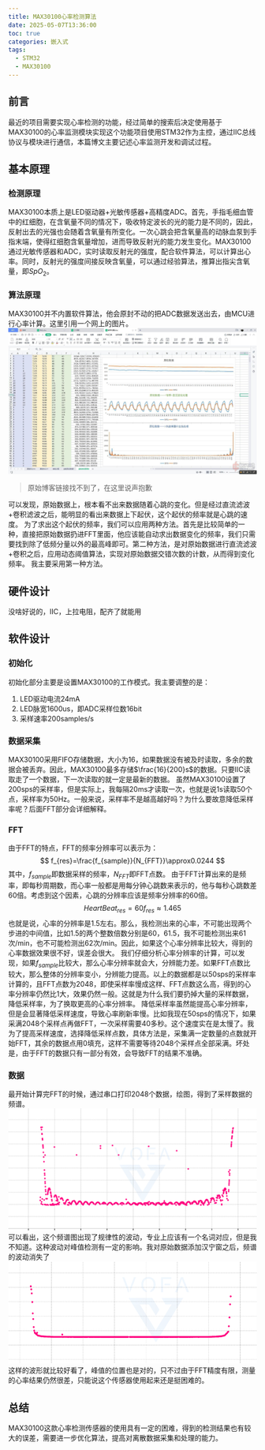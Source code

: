 ```yaml
---
title: MAX30100心率检测算法
date: 2025-05-07T13:36:00
toc: true
categories: 嵌入式
tags:
  - STM32
  - MAX30100
---
```

## 前言
最近的项目需要实现心率检测的功能，经过简单的搜索后决定使用基于MAX30100的心率监测模块实现这个功能项目使用STM32作为主控，通过IIC总线协议与模块进行通信，本篇博文主要记述心率监测开发和调试过程。
<!-- more -->
## 基本原理
### 检测原理
MAX30100本质上是LED驱动器+光敏传感器+高精度ADC。首先，手指毛细血管中的红细胞，在含氧量不同的情况下，吸收特定波长的光的能力是不同的，因此，反射出去的光强也会随着含氧量有所变化。一次心跳会把含氧量高的动脉血泵到手指末端，使得红细胞含氧量增加，进而导致反射光的能力发生变化。MAX30100通过光敏传感器和ADC，实时读取反射光的强度，配合软件算法，可以计算出心率。同时，反射光的强度间接反映含氧量，可以通过经验算法，推算出指尖含氧量，即$SpO_2$。
### 算法原理
MAX30100并不内置软件算法，他会原封不动的把ADC数据发送出去，由MCU进行心率计算。这里引用一个网上的图片。
![MAX30100原始数据](MAX30100心率检测算法/55dc7bb180e0e7e8b414cc13625cb1e.png)
> 原始博客链接找不到了，在这里说声抱歉

可以发现，原始数据上，根本看不出来数据随着心跳的变化。但是经过直流滤波+卷积滤波之后，能明显的看出来数据上下起伏，这个起伏的频率就是心跳的速度。
为了求出这个起伏的频率，我们可以应用两种方法。首先是比较简单的一种，直接把原始数据扔进FFT里面，他应该能自动求出数据变化的频率，我们只需要找到除了低频分量以外的最高峰即可。第二种方法，是对原始数据进行直流滤波+卷积之后，应用动态阈值算法，实现对原始数据交错次数的计数，从而得到变化频率。
我主要采用第一种方法。

## 硬件设计
没啥好说的，IIC，上拉电阻，配齐了就能用
## 软件设计
### 初始化
初始化部分主要是设置MAX30100的工作模式。我主要调整的是：
1. LED驱动电流24mA
2. LED脉宽1600us，即ADC采样位数16bit
3. 采样速率200samples/s
### 数据采集
MAX30100采用FIFO存储数据，大小为16，如果数据没有被及时读取，多余的数据会被丢弃。因此，MAX30100最多存储$\frac{16}{200}s$的数据。只要IIC读取走了一个数据，下一次读取的就一定是最新的数据。
虽然MAX30100设置了200sps的采样率，但是实际上，我每隔20ms才读取一次，也就是说1s读取50个点，采样率为50Hz。一般来说，采样率不是越高越好吗？为什么要故意降低采样率呢？后面FFT部分会详细解释。
### FFT
由于FFT的特点，FFT的频率分辨率可以表示为：
$$
f_{res}=\frac{f_{sample}}{N_{FFT}}\approx0.0244
$$
其中，$f_{sample}$即数据采样的频率，$N_{FFT}$即FFT点数。
由于FFT计算出来的是频率，即每秒周期数，而心率一般都是用每分钟心跳数来表示的，他与每秒心跳数差 60倍。考虑到这个因素，心跳的分辨率应该是频率分辨率的60倍。
$$
HeartBeat_{res}=60f_{res}\approx1.465
$$
也就是说，心率的分辨率是1.5左右。那么，我检测出来的心率，不可能出现两个步进的中间值，比如1.5的两个整数倍数分别是60，61.5，我不可能检测出来61次/min，也不可能检测出62次/min。因此，如果这个心率分辨率比较大，得到的心率数据效果很不好，误差会很大。
我们仔细分析心率分辨率的计算，可以发现，如果$f_{sample}$比较大，那么心率分辨率就会大，分辨能力差。如果FFT点数比较大，那么整体的分辨率变小，分辨能力提高。以上的数据都是以50sps的采样率计算的，且FFT点数为2048，即使采样率慢成这样、FFT点数这么高，得到的心率分辨率仍然比1大，效果仍然一般。这就是为什么我们要扔掉大量的采样数据，降低采样率，为了换取更高的心率分辨率。
降低采样率虽然能提高心率分辨率，但是会显著降低采样速度，导致心率刷新率慢。比如我现在50sps的情况下，如果采满2048个采样点再做FFT，一次采样需要40多秒。这个速度实在是太慢了。我为了提高采样速度，选择降低采样点数，具体方法是，采集满一定数量的点数就开始FFT，其余的数据点用0填充，这样不需要等待2048个采样点全部采满。坏处是，由于FFT的数据只有一部分有效，会导致FFT的结果不准确。
### 数据
最开始计算完FFT的时候，通过串口打印2048个数据，绘图，得到了采样数据的频谱。
![FFT频谱](MAX30100心率检测算法/b320b05e28edc0010f6373c39db912f.png)
可以看出，这个频谱图出现了规律性的波动，专业上应该有一个名词对应，但是我不知道。这种波动对峰值检测有一定的影响。我对原始数据添加汉宁窗之后，频谱的波动消失了
![加窗后FFT频谱](MAX30100心率检测算法/eb084aa8395f305d17b30af1737fd30.png)
这样的波形就比较好看了，峰值的位置也是对的，只不过由于FFT精度有限，测量的心率结果仍然很差，只能说这个传感器使用起来还是挺困难的。
## 总结
MAX30100这款心率检测传感器的使用具有一定的困难，得到的检测结果也有较大的误差，需要进一步优化算法，提高对离散数据采集和处理的能力。
